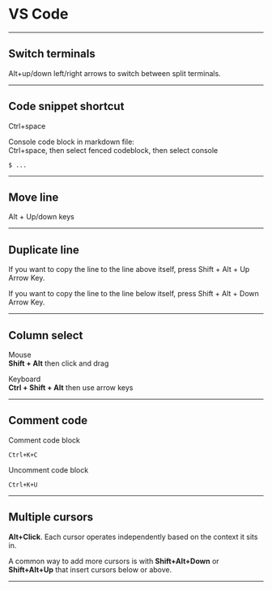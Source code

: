 # VS Code

***

## Switch terminals

Alt+up/down left/right arrows to switch between split terminals.

***

## Code snippet shortcut

Ctrl+space

Console code block in markdown file:  
Ctrl+space, then select fenced codeblock, then select console

```console
$ ...
```

***

## Move line

Alt + Up/down keys

***

## Duplicate line

If you want to copy the line to the line above itself, press Shift + Alt + Up Arrow Key.

If you want to copy the line to the line below itself, press Shift + Alt + Down Arrow Key.

***

## Column select

Mouse  
**Shift + Alt** then click and drag

Keyboard  
**Ctrl + Shift + Alt** then use arrow keys

***

## Comment code

Comment code block

```text
Ctrl+K+C
```

Uncomment code block

```text
Ctrl+K+U
```

***

## Multiple cursors

**Alt+Click**. Each cursor operates independently based on the context it sits in.

A common way to add more cursors is with **Shift+Alt+Down** or **Shift+Alt+Up** that insert cursors below or above.

***
